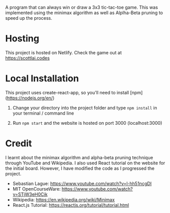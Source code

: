 A program that can always win or draw a 3x3 tic-tac-toe game. This was implemented using the minimax algorithm as well as Alplha-Beta pruning to speed up the process.  

# Hosting
This project is hosted on Netlify. Check the game out at https://scottlai.codes

# Local Installation
This project uses create-react-app, so you'll need to install [npm] (https://nodejs.org/en/)

1. Change your directory into the project folder and type `npm install` in your terminal / command line

2. Run `npm start` and the website is hosted on port 3000 (localhost:3000)

# Credit
I learnt about the minimax algorithm and alpha-beta pruning technique through YouTube and Wikipedia. I also used React tutorial on the website for the initial board. However, I have modified the code as I progressed the project.

* Sebastian Lague: https://www.youtube.com/watch?v=l-hh51ncgDI
* MIT  OpenCourseWare: https://www.youtube.com/watch?v=STjW3eH0Cik
* Wikipedia: https://en.wikipedia.org/wiki/Minimax
* React.js Tutorial: https://reactjs.org/tutorial/tutorial.html


